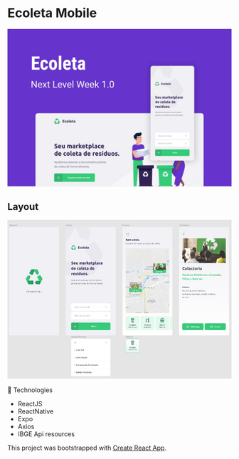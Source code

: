 # Ecoleta Mobile

![alt text](https://github.com/marciocamello/nlw-ecoleta-mobile/blob/master/capa.jpeg)

## Layout

![alt text](https://github.com/marciocamello/nlw-ecoleta-mobile/blob/master/layout.jpeg)

:rocket: Technologies

- ReactJS
- ReactNative
- Expo
- Axios
- IBGE Api resources

This project was bootstrapped with [Create React App](https://github.com/facebook/create-react-native-app).